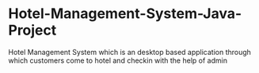 # Hotel-Management-System-Java-Project
Hotel Management System which is an desktop based application through which customers come to hotel and checkin with the help of admin 
